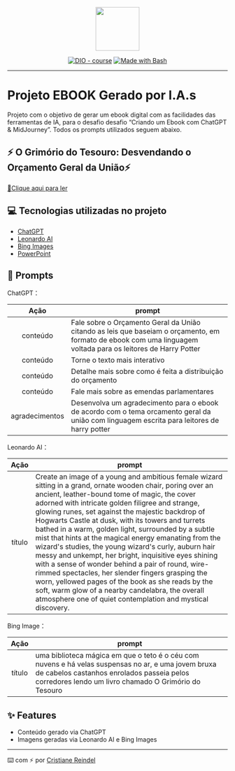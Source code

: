 <p align="center">
    <img width="100" src=".github/assets/banner.png">
</p>


<p align="center">
<a href="https://dio.me/"><img src="https://img.shields.io/badge/DIO-Course-28DA77?logo=youtube" alt="DIO - course"></a>
<a href="https://www.gnu.org/software/bash/" title="Go to Bash homepage"><img src="https://img.shields.io/badge/Prompt-Project-blue?logo=gnu-bash&amp;logoColor=white" alt="Made with Bash"></a></p>

-------
# Projeto EBOOK Gerado por I.A.s

Projeto com o objetivo de gerar um ebook digital com as facilidades das ferramentas de IA, para o desafio desafio “Criando um Ebook com ChatGPT & MidJourney”. Todos os prompts utilizados seguem abaixo. 

## ⚡ O Grimório do Tesouro: Desvendando o Orçamento Geral da União⚡

<a href="https://acrobat.adobe.com/id/urn:aaid:sc:us:2357e731-04bf-4870-9bd2-354c5463fcb7" title="View PDF now"> 📕Clique aqui para ler</a>

## 💻 Tecnologias utilizadas no projeto

- [ChatGPT](https://chat.openai.com/) 
- [Leonardo AI](https://leonardo.ai/)
- [Bing Images](https://www.bing.com/images/create)
- [PowerPoint](https://www.microsoft.com/en/microsoft-365/powerpoint)

## 🧠 Prompts


ChatGPT：

|  Ação  | prompt                                                                                 |
| :----: | -------------------------------------------------------------------------------------- |
| conteúdo | Fale sobre o Orçamento Geral da União citando as leis que baseiam o orçamento, em formato de ebook com uma linguagem voltada para os leitores de Harry Potter |
| conteúdo | Torne o texto mais interativo |
| conteúdo | Detalhe mais sobre como é feita a distribuição do orçamento |
| conteúdo | Fale mais sobre as emendas parlamentares |
| agradecimentos | Desenvolva um agradecimento para o ebook de acordo com o tema orcamento geral da união com linguagem escrita para leitores de harry potter |

Leonardo AI：

|  Ação  | prompt                                                                                 |
| :----: | -------------------------------------------------------------------------------------- |
| título | Create an image of a young and ambitious female wizard sitting in a grand, ornate wooden chair, poring over an ancient, leather-bound tome of magic, the cover adorned with intricate golden filigree and strange, glowing runes, set against the majestic backdrop of Hogwarts Castle at dusk, with its towers and turrets bathed in a warm, golden light, surrounded by a subtle mist that hints at the magical energy emanating from the wizard's studies, the young wizard's curly, auburn hair messy and unkempt, her bright, inquisitive eyes shining with a sense of wonder behind a pair of round, wire-rimmed spectacles, her slender fingers grasping the worn, yellowed pages of the book as she reads by the soft, warm glow of a nearby candelabra, the overall atmosphere one of quiet contemplation and mystical discovery.|

Bing Image：

|  Ação  | prompt                                                                                 |
| :----: | -------------------------------------------------------------------------------------- |
| título | uma biblioteca mágica em que o teto é o céu com nuvens e há velas suspensas no ar, e uma jovem bruxa de cabelos castanhos enrolados passeia pelos corredores lendo um livro chamado O Grimório do Tesouro|


## ✨ Features

- Conteúdo gerado via ChatGPT
- Imagens geradas via Leonardo AI e Bing Images


<p>

---

⌨️ com ⚡ por [Cristiane Reindel](https://github.com/CrisR31nd3l)
